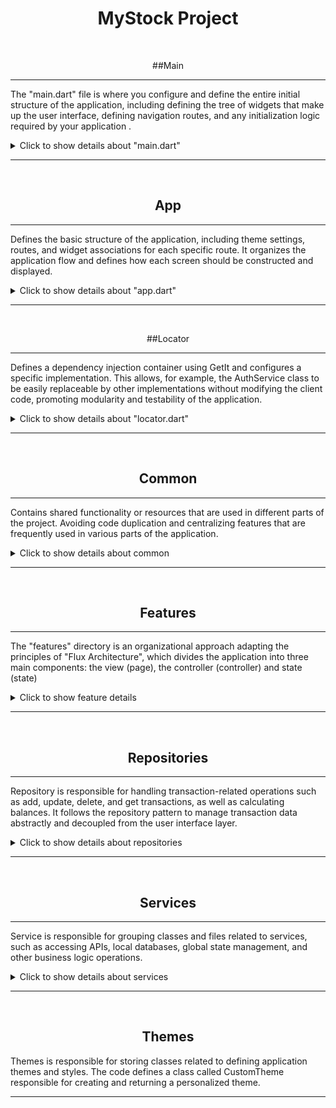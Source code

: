<div align="center">

# MyStock Project #

</div>
<br>


<div align="center">

##Main

</div>

------------------------------------

The "main.dart" file is where you configure and define the entire initial structure of the application, including defining the tree of widgets that make up the user interface, defining navigation routes, and any initialization logic required by your application .

<details>
 <summary>Click to show details about "main.dart" </summary>

------------------------------------

<div align="center">
 <img src="https://github.com/lucasmargui/Flutter_Projeto_MyStock/assets/157809964/8d9af620-4a09-46ca-9a06-2536b0af23f6" style="width:90%">

</div>


<div align="center">
 <img src="https://github.com/lucasmargui/Flutter_Projeto_MyStock/assets/157809964/f9d5646e-b433-47b5-add1-c771e2884425" style="width:90%">
</div>

<hr>

- WidgetsFlutterBinding.ensureInitialized(): This method ensures that Flutter widgets are initialized before any other operations. It's an important step, especially when working with asynchronous APIs like Firebase.

- setupDependencies() : This function is called to configure the application dependencies. This may include configuring services, instantiating objects or any other initialization necessary before starting the application. In this case we are initializing the controllers, services and repositories registered through the installed getIt package, being able to access these classes and their properties from any part of the application

</details>

------------------------------------

<br>
<div align="center">

## App

</div>

------------------------------------
Defines the basic structure of the application, including theme settings, routes, and widget associations for each specific route. It organizes the application flow and defines how each screen should be constructed and displayed.

<details>
 <summary>Click to show details about "app.dart"</summary>

------------------------------------

<div align="center">
 <img src="https://github.com/lucasmargui/Flutter_Projeto_MyStock/assets/157809964/87837e0b-ebd4-4070-a6a4-3ca4c3428d6d" style="width:90%">

</div>

<div align="center">
 <img src="https://github.com/lucasmargui/Flutter_Projeto_MyStock/assets/157809964/ae6d8af8-bed4-40e8-8ca0-d3347212bdb0" style="width:90%">

</div>


 Each named route is mapped to a corresponding widget such as OnboardingPage, SplashPage, SignUpPage, etc. The app uses named routes to navigate between different screens or pages. Additionally, the "transaction" route takes arguments, which are used to pass additional information to the TransactionPage page. This passed argument is to identify whether a transaction was passed, if yes it means that we are editing a transaction from the "GenerateTransactionList.transactions" list, if not, a new transaction is being added to the "GenerateTransactionList.transactions" list.

</details>

------------------------------------
<br>
<div align="center">

##Locator

</div>

------------------------------------
Defines a dependency injection container using GetIt and configures a specific implementation. This allows, for example, the AuthService class to be easily replaceable by other implementations without modifying the client code, promoting modularity and testability of the application.

<details>
 <summary>Click to show details about "locator.dart"</summary>

------------------------------------

<div align="center">
 <img src="https://github.com/lucasmargui/Flutter_Projeto_MyStock/assets/157809964/1b8478b9-4900-4c77-94bc-69cddb76028d" style="width:90%">

</div>

<div align="center">
 <img src="https://github.com/lucasmargui/Flutter_Projeto_MyStock/assets/157809964/a40cd655-6878-4383-a2ea-98ad9e0c3bdb" style="width:90%">

</div>


<div align="center">
 <img src="https://github.com/lucasmargui/Flutter_Projeto_MyStock/assets/157809964/b655b80a-2621-45de-bf64-e1d944872487" style="width:90%">

</div>


Configures and initializes a dependency manager using the GetIt library. It defines an object called "locator" as an instance of GetIt.

Then there is a function called "setupDependencies()" that registers different types of services and controllers in the "locator" and is called on main.dart initialization:

------------------------------------

- AuthService is registered as a lazy singleton using registerLazySingleton. This means that a single AuthService instance will be created and shared whenever necessary.

 ------------------------------------

- SecureStorageService, UserDataService, SplashController, SignInController, SignUpController, TransactionRepository, HomeController and BalanceController are registered as factories using registerFactory. This means that a new instance will be created whenever one of these dependencies is requested.

 ------------------------------------

- Some dependencies, such as UserDataService and HomeController, receive parameters in their constructors, which are resolved by GetIt using other previously registered dependencies.


<div align="center">
 <img src="https://github.com/lucasmargui/Flutter_Projeto_MyStock/assets/157809964/02cca10f-17e5-4909-b4b0-5f0122e63269" style="width:90%">

</div>

The HomeController configuration in the locator includes TransactionRepositoryImpl dependency injection. This allows that, when registering the HomeController, we can use the locator to retrieve the previously registered TransactionRepository. Within the HomeController, we can then access all the methods defined in the TransactionRepository implementation, that is, in the TransactionRepositoryImpl.


<div align="center">
 <img src="https://github.com/lucasmargui/Flutter_Projeto_MyStock/assets/157809964/3f65a7e7-1808-4bde-9a6c-823ad07b3c97" style="width:90%">

</div>

</details>


------------------------------------
<br>
<div align="center">

## Common

</div>

------------------------------------

Contains shared functionality or resources that are used in different parts of the project. Avoiding code duplication and centralizing features that are frequently used in various parts of the application.



<details>
 <summary>Click to show details about common</summary>

------------------------------------


### constants
Contains files or modules that define constants or fixed values ​​that are used in different parts of the code. These constants can include values ​​such as settings, API keys, URLs, error messages, HTTP status codes, and other information that is used in various parts of the system.


<details>
 <summary>Click to show details about constants</summary>


------------------------------------

- app_colors.dart : Defines a class called AppColors that contains various color constants used in an application.

 ------------------------------------

- app_text_styles.dart : Defines a class called AppTextStyles that contains various text style constants used in an application.

 ------------------------------------

- date.dart: Defines methods of accessing time-related constants

 ------------------------------------

- keys.dart: Defines a class called Keys that contains static constants representing keys used for testing widgets in a Flutter application.

 ------------------------------------

- routes.dart : Defines a class called NamedRoute. This class defines named routes

 ------------------------------------

- constants.dart: a set of export declarations in a Dart file



</details>


------------------------------------

### date
Directory that contains a file responsible for customizing exceptions. In this directory, you can find files that define custom exception classes, handle exception handling in a project-specific way, or provide functions for handling errors in a more granular way.

<details>
 <summary>Click for date details. </summary>

------------------------------------

- data_result.dart: defines a simple abstract class "DataResult" and its two implementations "_SuccessResult" and "_FailureResult". Used to deal with results that may be successful or represent a failure, and it provides a convenient way of working with these results using the fold method.

 <div align="center">
 <img src="https://github.com/lucasmargui/Flutter_Projeto_MyStock/assets/157809964/7f062c07-a2f2-46cf-91ef-2367edd5d380" style="width:60%">
</div>

------------------------------------

- exceptions.dart: defines a hierarchy of custom exceptions

------------------------------------

- data: a set of export declarations in a Dart file

</details>

------------------------------------

### extensions
Contains additional extensions or add-ons to the main project. These extensions may include additional functionality, specific modules, plugins or any other type of code that extends or enhances the main project in some way.



<details>
 <summary>Click to show details about extensions. </summary>

------------------------------------

- date_formatter.dart: Defines an extension called DateTimeFormatter for the DateTime class. This means that all DateTime instances will have access to the methods defined in this extension without having to modify the original DateTime class.

<div align="center">
 <img src="https://github.com/lucasmargui/Flutter_Projeto_MyStock/assets/157809964/f874225b-4686-4cf0-a4e7-356a65b6b7c3" style="width:60%">
</div>

 ------------------------------------

- page_controller_ext.dart: Defines an extension for the PageController class and an enumeration called BottomAppBarItem intended for a bottom navigation bar.

 ------------------------------------

- sizes.dart: Defines a Sizes class that is responsible for helping adapt sizes and layouts to different mobile devices and also defines an extension for the num type (integers and doubles) that adds two properties, w and h, to facilitate calculation and the adaptation of sizes in relation to the size of the device.

 ------------------------------------

- types_ext: The first extension is called BoolExt and extends the bool class. It adds a method called toInt(), which converts a Boolean value to an integer. If the Boolean value is true, the method returns 1; otherwise, it returns 0. The second extension is called StringExt and extends the String class. It adds three methods:

 ------------------------------------

- extensions: a set of export declarations in a Dart file


</details>

------------------------------------

### features
 Files related to specific functionalities of the system or application are stored. These features can be grouped into folders or modules within the "features" directory, making code organization and maintenance easier. Because they are features that are used in different parts of the project, they are included in commons

<details>
 <summary>Click to show details about features. </summary>

------------------------------------


<div align="center">
 <img src="https://github.com/lucasmargui/Flutter_Projeto_MyStock/assets/157809964/950461f8-3b2f-4180-a091-ffad181d4be6" style="width:45%">

</div><br>

------------------------------------

#### balance


- balance_controller.dart: Encapsulates a class called "BalanceController", which is responsible for controlling the state of financial balances in different parts of the application. Specifically, this class covers the logic for obtaining, calculating and updating these balances, which are based on the transactions present in the "GenerateTransactionList().transactions" class instance. The latter serves as a simulation of a data repository. In the constructor of the "BalanceController" class, a parameter "TransactionRepository transactionRepository" is specified, which is registered using the "locator". When using "locator" to retrieve an instance of "BalanceController", the object registered in "locator.dart" with "TransactionRepository" will be returned.

<div align="center">
 <img src="https://github.com/lucasmargui/Flutter_Projeto_MyStock/assets/157809964/f0c4187c-2dc6-4bd9-82db-1c395b848bde" style="width:45%">
 <img src="https://github.com/lucasmargui/Flutter_Projeto_MyStock/assets/157809964/e95d7bdc-d8aa-439b-a4c8-81d6cdcce893" style="width:45%">
</div>


<div align="center">
<h3> Flow to access methods through the controller </h3>
 <img src="https://github.com/lucasmargui/Flutter_Projeto_MyStock/assets/157809964/dd429985-95dd-4fed-8eb3-7c436e58feb4" style="width:100%">
</div>

 ------------------------------------

- ballance_state.dart: Classes that allow you to model different states

<div align="center">
<h3> Flow of states </h3>
 <img src="https://github.com/lucasmargui/Flutter_Projeto_MyStock/assets/157809964/1cac6e6a-3150-41ab-9fad-3c4e47876c4f" style="width:75%">
</div>

 ------------------------------------

- balance: a set of export declarations in a Dart file

 ------------------------------------

#### transactions



- trasaction_controller.dart: Encapsulates a class called TransactionController where transaction states are centrally managed and notify interested widgets when there are changes. It also makes use of repositories (TransactionRepository) present in the "GenerateTransactionList().transactions" class instance to interact with transaction data and a secure storage service (SecureStorageService) to handle the security of sensitive data.

 ------------------------------------

<div align="center">
<h3> Flow to access methods through the controller </h3>
 <img src="https://github.com/lucasmargui/Flutter_Projeto_MyStock/assets/157809964/43712960-3df2-48f2-8b5f-526a67ad4412" style="width:100%">
</div>

 ------------------------------------

- transaction_state.dart: Classes that allow you to model different states

<div align="center">
<h3> Flow of states </h3>
 <img src="https://github.com/lucasmargui/Flutter_Projeto_MyStock/assets/157809964/b2d0092e-6dc7-403a-8f80-73571c2498fa" style="width:100%">
</div>

 ------------------------------------

- transaction.dart: a set of export declarations in a Dart file


</details>

 ------------------------------------


### models
The application data models are stored. These models represent the main entities of the system and define the structure and behavior of the data that will be manipulated by the application.


<details>
 <summary>Click to show details about models. </summary>

------------------------------------

- agreements_model.dart : Define AgreementsModel. Its properties include a title (title), a path to the asset (assetPath), and a named route (namedRoute).

 ------------------------------------

- balances_model.dart: Defines BalancesModel and has three properties: totalIncome, totalOutcome and totalBalance, which represent, respectively, total income, total expenses and total balance.

 ------------------------------------

- transaction_model.dart: Defines TransactionModel, and the properties used are description, category, value, date, status, createdAt, id, userId and syncStatus.

 ------------------------------------

- user_model.dart: Defines UserModel and has the following properties: id, name, email and password.

 ------------------------------------

- models.dart: a set of export declarations in a Dart file


</details>

------------------------------------

### uses

Contains files and modules with auxiliary or utility functions that are used in different parts of the project. These roles may include:


<details>
 <summary>Click to show details about utils. </summary>

------------------------------------

- money_mask_controller.dart : Defines a class called MoneyMaskedTextController, which is a subclass of TextEditingController. This class is used to control and format monetary values ​​in a text field.

<div align="center">
 <img src="https://github.com/lucasmargui/Flutter_Projeto_MyStock/assets/157809964/d250f3d2-c76c-4b20-9eea-023264fd96f4" style="width:50%">
</div>

 ------------------------------------

- uppercase_text_formatter.dart : This class is used to format text entered into a text input field so that all letters are converted to uppercase.

 <div align="center">
 <img src="https://github.com/lucasmargui/Flutter_Projeto_MyStock/assets/157809964/3d4ade86-525a-452b-a7c2-74ac24d3b67a" style="width:50%">
</div>

 ------------------------------------

- validator.dart: Defines a class called Validator with static methods to validate different types of input such as name, email, password and password confirmation.

<div align="center">
 <h3> Form validation </h3>
 <img src="https://github.com/lucasmargui/Flutter_Projeto_MyStock/assets/157809964/24ad355a-21ad-47e9-bcfd-d2325f14c39f" style="width:100%">
</div>

 ------------------------------------

- utils: a set of export declarations in a Dart file


</details>

------------------------------------
### widgets

Contains components or user interface (UI) elements that are shared and reused across multiple parts of the project. These widgets can include buttons, input fields, progress bars, or any other interface element that is common and used in different parts of the application.

<details>
 <summary>Click to show details about widgets. </summary>

------------------------------------

- app_header.dart: A component that represents the application header, usually containing the logo, title and possibly navigation buttons.

 ------------------------------------

- base_page.dart: A base page that can be extended by other pages to provide common functionality such as the basic layout structure and navigation logic.

 ------------------------------------

- custom_bottom_app_bar.dart: A custom bottom navigation bar that can contain icons, text and navigation functionality for different parts of the application.

 ------------------------------------

- custom_bottom_sheet.dart: A component that displays a custom bottom panel, often used to present additional action options or contextual information.

 ------------------------------------

- custom_circular_progress_indicator.dart: A custom circular progress indicator that can be used to indicate loading or background processing.

 ------------------------------------

- custom_snackbar.dart: A custom component to display temporary messages at the bottom of the screen, generally used to provide feedback to the user about actions taken.

 ------------------------------------

- custom_text_form_field.dart: A custom text form field that can include specific validations, styles, and other customizations.

 ------------------------------------

- custom_text_title.dart: A custom text title component used for section titles, page headers, etc.

 ------------------------------------

- greetings.dart: A component that can be used to display personalized greetings based on different conditions, such as the time of day or the user's state.

 ------------------------------------

- multi_text_button.dart: A custom button that can display multiple lines of text and possibly icons, used for specific actions in the application.

 ------------------------------------

- notification_widget.dart: A component that displays notifications or alerts to the user, such as error messages, warnings or confirmations.

 ------------------------------------

- password_form_field.dart: A custom form field specific to password entry, usually including text hiding and validation functionalities.

 ------------------------------------

- primary_button.dart: A primary prominent button in the application, generally used for main or prominent actions.

 ------------------------------------

- transaction_listview.dart: A component that displays a list of transactions or items, with options for filtering, sorting and additional interactions.

 ------------------------------------

- widgets.dart: An aggregation file that imports and exports all custom widgets available in the application, facilitating access and use in other parts of the project.


</details>

</details>

------------------------------------

<br>
<div align="center">

## Features

</div>

------------------------------------

The "features" directory is an organizational approach adapting the principles of "Flux Architecture", which divides the application into three main components: the view (page), the controller (controller) and state
(state)

<details>
 <summary>Click to show feature details</summary>



------------------------------------

### home

Application home page, where the main features and functionalities are displayed to the user immediately after logging in.

<details>
 <summary>Click to show details about home </summary>

------------------------------------

- home_controller.dart: Defines HomeController, manages the state and business logic related to the application's home screen, searches transactions from the repository, orders them and updates the screen state according to the search result. It also provides access to transaction data and the page controller

 ------------------------------------

- home_page_view.dart: Defines the structure and logic for the home page of a Flutter application, integrating the different components and controllers required for functionality such as navigating between screens, adding transactions, and displaying information.

 When floatingActionButton is pressed, it waits for navigation to the '/transaction' route using the Navigator.pushNamed. After navigation, it checks that the returned result is not null. Depending on the current PageController page, different controller methods (homeController, statsController, walletController and balanceController) are called to update the application data

 <div align="center">
 <h3> PageController </h3>
 <img src="https://github.com/lucasmargui/Flutter_Projeto_MyStock/assets/157809964/7558867f-174f-44c7-b8be-76522365cafa" style="width:70%">
</div><br>

 ------------------------------------

- home_page.dart: HomePage establishes communication with HomeController and BalanceController controllers, to obtain data, such as transactions and balances. This communication occurs through the invocation of the _homeController.getAllTransactions() and _balanceController.getBalances() methods during the initialization phase (initState).

 Subsequently, the data obtained is used in different parts of the interface. The BalanceCardWidget is configured to receive the _balanceController, thus allowing access and use of balance data. On the other hand, the TransactionListView receives the available transactions through the _homeController.transactions property, whose values ​​are initialized during initState.

 <div align="center">
 <h3> Controllers </h3>
 <img src="https://github.com/lucasmargui/Flutter_Projeto_MyStock/assets/157809964/a88aa315-3c31-4dbd-9b93-c5ec10ccf7c6" style="width:100%">
</div><br>


 ------------------------------------

- home_page.state: Classes that allow you to model different states

 ------------------------------------

- home.dart: a set of export declarations in a Dart file


</details>


------------------------------------
### onboarding:

Introduction or tutorial page for new users, providing information on how to use the application and its features.

<details>
 <summary>Click to show onboarding details. </summary>

------------------------------------

- onboarding_page.dart: Defines the structure and basic content of an onboarding page in an application.

 ------------------------------------

- onboarding.dart: a set of export declarations in a Dart file.

</details>

------------------------------------

### profile:

Page where users can view and edit their personal information and log out.

<details>
 <summary>Click to show profile details</summary>

------------------------------------

- profile_controller.dart : Defines the profile "controller" responsible for managing the state and operations related to the user profile, such as getting user data, updating the username, updating the password, and deleting the account.

 ------------------------------------

- profile_page.dart: ProfilePage establishes communication with ProfileController controllers, to obtain user data. This communication occurs through the invocation of the _homeController.getUserData() methods during the initialization phase (initState).


 <div align="center">
 <h3> Controllers </h3>
 <img src="https://github.com/lucasmargui/Flutter_Projeto_MyStock/assets/157809964/03a681f6-5b2b-455e-a02a-48dbae1b091b" style="width:100%">
</div><br>

 ------------------------------------

- profile_state.dart: Classes that allow you to model different states

</details>

 ------------------------------------


### sign_in:

Login page where users enter their credentials to access the application.

<details>
 <summary>Click to show details about sign_in </summary>

------------------------------------

- sign_in_controller.dart: Basic framework for managing the state and logic behind the login screen in a Flutter application, addressing the different possible states during the user authentication process.

 ------------------------------------

- sign_in_page.dart: A functional login page with input validation, login processing and handling of loading, success and error states.


<div align="center">
 <h3> Controller </h3>
 <img src="https://github.com/lucasmargui/Flutter_Projeto_MyStock/assets/157809964/8803aada-9ba7-4379-b38c-4cae2cf1eb6a" style="width:100%">
</div><br>

Form: Form(key: _formKey) defines a form widget that can be referenced and manipulated in other parts of the application, using the _formKey key to access and control its state. FormState is a class that maintains the state of the Form widget.
It is used to perform actions such as validating, saving or resetting the form state. By using _formKey, you can access methods and properties of the FormState associated with the Form widget by performing form validations, saving data or resetting the form state, among other operations .

<div align="center">
 <h3> Form </h3>
 <img src="https://github.com/lucasmargui/Flutter_Projeto_MyStock/assets/157809964/b2e4fd43-9a9c-4400-bfde-f509c809e804" style="width:60%">
</div><br>

 ------------------------------------

- sign_in_state.dart: Classes that allow you to model different states

</details>

------------------------------------

### sign_up:

Registration page where new users can create an account on the application by providing information such as name, email, password, etc.

<details>
 <summary>Click to show details about sign_up </summary>

------------------------------------

- sign_up_controller.dart: Basic framework for managing the state and logic behind the sign-up screen in a Flutter app, addressing the different possible states during the user sign-up process.

 ------------------------------------

- sign_up_page.dart: A functional registration page with input validation, registration processing and handling of loading, success and error states.

<div align="center">
 <h3> Controller </h3>
 <img src="https://github.com/lucasmargui/Flutter_Projeto_MyStock/assets/157809964/d4daab47-0284-41ac-9919-f0788a843e89" style="width:100%">
</div><br>

Form: Form(key: _formKey) defines a form widget that can be referenced and manipulated in other parts of the application, using the _formKey key to access and control its state. FormState is a class that maintains the state of the Form widget.
It is used to perform actions such as validating, saving or resetting the form state. By using _formKey, you can access methods and properties of the FormState associated with the Form widget by performing form validations, saving data or resetting the form state, among other operations .

<div align="center">
 <h3> Form </h3>
 <img src="https://github.com/lucasmargui/Flutter_Projeto_MyStock/assets/157809964/b2e4fd43-9a9c-4400-bfde-f509c809e804" style="width:60%">
</div><br>

 ------------------------------------

- sign_up_state.dart: Classes that allow you to model different states

</details>

------------------------------------


### splash:

Introduction or loading page displayed briefly when starting the application, usually containing the application logo and/or name.

<details>
 <summary>Click to show splash details </summary>

------------------------------------

- splash_controller.dart: Basic framework for managing the state and logic behind the loading screen in a Flutter app, addressing the different possible states during the app launch process.

 ------------------------------------

- splash_page.dart: Provides a functional launch page for the application, giving a visual introduction and checking the user's login state before redirecting them to the appropriate screen.

<div align="center">
 <h3> Controller </h3>
 <img src="https://github.com/lucasmargui/Flutter_Projeto_MyStock/assets/157809964/d977a17d-33c2-43e7-b13b-80a06648fca4" style="width:100%">
</div><br>


 ------------------------------------

- splash_state.dart: Classes that allow you to model different states

</details>

------------------------------------

### stats:

Page where statistics, graphs or data relevant to the user are displayed, such as usage statistics, consumption, performance, etc.

<details>
 <summary>Click to show details about stats </summary>

------------------------------------

- stats_controller.dart: Responsible for managing the state and logic behind statistics in a Flutter application, offering methods to calculate and group data based on different time periods.

 ------------------------------------

- stats_page.dart: Basic framework for managing the state and logic behind the statistics screen, addressing the different possible states during the application launch process.

 <div align="center">
 <h3> Controller </h3>
 <img src="https://github.com/lucasmargui/Flutter_Projeto_MyStock/assets/157809964/36ce6047-2b4d-426e-aa2a-1e60e1e0863a" style="width:100%">
</div><br>


 ------------------------------------

- stats_state.dart: Classes that allow you to model different states

 </details>

 ------------------------------------

### transaction:

Page where users can view and manage their financial transactions such as payments, transfers, deposits, etc.

<details>
 <summary>Click to show transaction details </summary>

------------------------------------

- transaction_page.dart: Provides an interface for users to add or edit financial transactions, with data entry validation and handling of different states and events

<div align="center">
 <h3> Controller </h3>
 <img src="https://github.com/lucasmargui/Flutter_Projeto_MyStock/assets/157809964/471a6faf-d20d-4122-ae05-62ea001e4234" style="width:100%">
</div><br>


 ------------------------------------

- transaction_state: Classes that allow you to model different states

 </details>

------------------------------------

### wallet:

Page where users can view their digital wallet balance.

<details>
 <summary>Click to show wallet details </summary>

------------------------------------

- wallet_controller.dart: Responsible for managing the state of the wallet and interactions with the transaction repository.

 ------------------------------------

- wallet_page.dart: Responsible for displaying and managing the user's wallet transactions and balances, allowing them to navigate between months and view their financial activities conveniently.

<div align="center">
 <h3> Controller </h3>
 <img src="https://github.com/lucasmargui/Flutter_Projeto_MyStock/assets/157809964/29122770-0b35-4038-a00a-d84f76be3ca7" style="width:100%">
</div><br>

 ------------------------------------

- wallet_state.dart: Classes that allow you to model different states

</details>

</details>


------------------------------------
<br>
<div align="center">

## Repositories

</div>

------------------------------------
Repository is responsible for handling transaction-related operations such as add, update, delete, and get transactions, as well as calculating balances. It follows the repository pattern to manage transaction data abstractly and decoupled from the user interface layer.

<details>
 <summary>Click to show details about repositories </summary>

------------------------------------

- transaction_repository.dart: Defines an interface called TransactionRepository, which describes methods for performing operations related to financial transactions. This interface provides a clear contract for interacting with transaction data in the application, allowing the implementation of transaction repositories that connect to different data sources, such as a local database, a web service, or Firebase, for example.

 ------------------------------------

- transaction_repository_impl.dart: Defines a class called TransactionRepositoryImpl that implements the TransactionRepository interface. Implements a transaction store with methods to add, update, delete, and retrieve transactions from the data store, ensuring that exceptions are handled appropriately during the process.
 By instantiating a controller corresponding to specific functionality, we use the locator to create or retrieve an instance of TransactionRepositoryImpl, thus allowing access and use of its functions for data manipulation.

<div align="center">
 <h3> Logic </h3>
 <img src="https://github.com/lucasmargui/Flutter_Projeto_MyStock/assets/157809964/94b5d6f3-535d-42a6-bff8-94d2042f261c" style="width:100%">
</div><br>



<div align="center">
 <h3> Logic using controllers </h3>
 <img src="https://github.com/lucasmargui/Flutter_Projeto_MyStock/assets/157809964/cdbc5c5f-1e39-4395-a9c3-f304f2f09711" style="width:100%">
</div><br>

 In the locator.registerLazySingleton method, two approaches were used to pass the TransactionRepositoryImpl class. One of them uses the locator to locate the TransactionRepository that has already been registered previously and which will instantiate a TransactionRepositoryImpl. The other approach involves directly passing the TransactionRepositoryImpl class to the registry.




<div align="center">
 <h3> Example </h3>
 <img src="https://github.com/lucasmargui/Flutter_Projeto_MyStock/assets/157809964/c43fb53d-ad0a-4c6d-be69-6d0f3b660628" style="width:100%">
</div><br>


 ------------------------------------

- transaction_repository_list.dart: Defines a class that generates a list of dummy transactions, using the Singleton pattern to ensure that only one instance of the class is created and providing a convenient method to access that instance. This list can be useful for testing or for filling in example data in an application.


 class GenerateTransactionList { ... }: Here we are defining a class called GenerateTransactionList. This class is responsible for generating a list of transactions.
static final GenerateTransactionList _instance = GenerateTransactionList._internal();: This line declares a static variable _instance which is of type GenerateTransactionList. The variable is marked as final, which means it cannot be modified after it is initialized. It is initialized with a new instance of GenerateTransactionList through the private _internal() constructor, which will be explained in the next line.

 factory GenerateTransactionList() { return _instance; }: This is a factory constructor that returns an instance of _instance. When the code calls GenerateTransactionList(), it does not create a new instance of the class, but rather returns the same instance that was previously created and assigned to _instance. This ensures that there is always only a single instance of GenerateTransactionList in the entire program, following the Singleton pattern.

 GenerateTransactionList._internal();: Here we have a private constructor called _internal(). It is used to ensure that the GenerateTransactionList class can only be instantiated internally, that is, only within the class itself. This prevents other parts of the code from creating new instances of the class directly, forcing you to use the factory constructor to get the existing instance.


 </details>


------------------------------------
<br>
<div align="center">

## Services

</div>

------------------------------------
Service is responsible for grouping classes and files related to services, such as accessing APIs, local databases, global state management, and other business logic operations.

<details>
 <summary>Click to show details about services </summary>

------------------------------------

### auth_service
------------------------------------
 Part of the project dedicated to authentication and management of services related to user authentication.

 - auth_service.dart : Defines an abstract class called AuthService that represents a generic authentication service with methods that represent common operations in authentication services, such as registering a new user, authenticating an existing user, and logging out a user. However, the specific implementation of each of these methods will be defined in concrete classes that inherit from this abstract AuthService class. This abstraction allows for flexibility and code reuse in different application contexts.

 - firebase_auth_service.dart: Implements an authentication service using Firebase Authentication and encapsulates user authentication operations in a service (FirebaseAuthService), providing methods for user login, registration and logout, while interacting with Firebase Authentication and Cloud Functions. Additionally, it handles exceptions that may occur during these operations.

 - mock_auth_service.dart: Defines a MockAuthService class that simulates an authentication service with methods for user login, registration and logout. It is designed to be used in test or development environments, allowing developers to test authentication functionality without relying on an actual authentication service.


------------------------------------

### storage
------------------------------------

Defines a class called SecureStorageService that encapsulates functionality for storing and retrieving data securely using the Flutter Secure Storage package.


<div align="center">
 <h3> Example </h3>
 <img src="https://github.com/lucasmargui/Flutter_Projeto_MyStock/assets/157809964/9c60d056-0a91-404a-9436-0133f9188b80" style="width:100%">
</div><br>

------------------------------------



------------------------------------
<br>
<div align="center">

</details>

------------------------------------
<br>
<div align="center">

## Themes

</div>

Themes is responsible for storing classes related to defining application themes and styles. The code defines a class called CustomTheme responsible for creating and returning a personalized theme.


</div>

------------------------------------



















